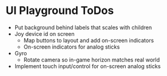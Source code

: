 UI Playground ToDos
===================

 * Put background behind labels that scales with children
 * Joy device id on screen
   * Map buttons to layout and add on-screen indicators
   * On-screen indicators for analog sticks
 * Gyro
   * Rotate camera so in-game horizon matches real world
 * Implement touch input/control for on-screen analog sticks
